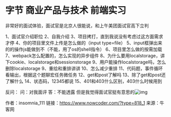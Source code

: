 # 字节 商业产品与技术 前端实习

非常好的面试体验，面试官是北京人很能说，和上午美团面试官高下立判

1、面试官介绍职位
2、自我介绍
3、项目拷打，直到我说没有考虑过这方面需求才停
4、你的项目里文件上传是怎么做的（input type=file）
5、input框弹出来的的操作js能做到不（不能，用了os的shell指令）
6、项目里怎么做的按需加载
7、webpack怎么配置的，怎么实现的异步组件
8、为什么要用localstorage，讲下cookie、localstorage和sessionstorage
9、用户能操作localstorage吗，怎么删除localstorage
9、重绘和重排讲讲
10、怎么减少重排
11、代码题，事件循环看输出，根据这个题聊宏任务微任务
12、get和post了解吗
13、除了get和post还了解什么
14、状态码，12345都说
15、401和403什么区别，403什么时候用到

反问：
问：对我面评 答：不能透露 但是我觉得面试官挺有意思的![img](D:/%E6%96%87%E4%BB%B6/typora%E5%9B%BE%E7%89%87/2BFA585F9771324E2F17DF0E7F2E50E9.png)



作者：insomnia_111
链接：https://www.nowcoder.com/?type=818_1
来源：牛客网